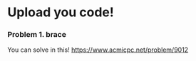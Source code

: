# Upload you code!
### Problem 1. brace
You can solve in this!
https://www.acmicpc.net/problem/9012
